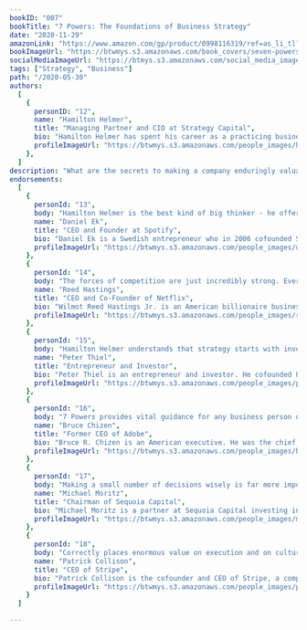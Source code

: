 ```yaml
---
bookID: "007"
bookTitle: "7 Powers: The Foundations of Business Strategy"
date: "2020-11-29"
amazonLink: "https://www.amazon.com/gp/product/0998116319/ref=as_li_tl?ie=UTF8&camp=1789&creative=9325&creativeASIN=0998116319&linkCode=as2&tag=btmysmarter-20&linkId=e5650a452623b1883d77a2168869b1d4"
bookImageUrl: "https://btwmys.s3.amazonaws.com/book_covers/seven-powers.jpg"
socialMediaImageUrl: "https://btmys.s3.amazonaws.com/social_media_images/seven-powers.jpeg"
tags: ["Strategy", "Business"]
path: "/2020-05-30"
authors:
  [
    {
      personID: "12",
      name: "Hamilton Helmer",
      title: "Managing Partner and CIO at Strategy Capital",
      bio: "Hamilton Helmer has spent his career as a practicing business strategist. At Helmer & Associates (later Deep Strategy), a strategy consulting firm he founded, he has led over 200 strategy projects with major clients such as Adobe Systems, Agilent Technologies, Coursera, Hewlett-Packard, John Hancock Mutual Life, Mentor Graphics, Netflix, Raychem, and Spotify. In the last two decades he has also utilized his Strategy concepts as an active equity investor and is currently Chief Investment Officer and Co-Founder Strategy Capital. Prior to Helmer & Associates he was employed at Bain & Company. He holds a Ph.D. in Economics from Yale University and is a Phi Beta Kappa graduate of Williams College. Mr. Helmer just retired as Chairman of the Board of American Science and Engineering (NASDAQ: ASEI) and currently teaches Business Strategy in the Economics Department of Stanford University.",
      profileImageUrl: "https://btwmys.s3.amazonaws.com/people_images/hamilton-helmer.png",
	},
  ]
description: "What are the secrets to making a company enduringly valuable? 7 Powers breaks fresh ground by constructing a comprehensive strategy toolset that is easy for you to learn, communicate and quickly apply.  Drawing on his decades of experience as a business strategy advisor, active equity investor and Stanford University teacher, Hamilton Helmer develops from first principles a practical theory of Strategy rooted in the notion of Power, those conditions which create the potential for persistent differential returns."
endorsements:
  [
    {
      personId: "13",
      body: "Hamilton Helmer is the best kind of big thinker - he offers great insights that you can turn into real world action. At Spotify the 7 Powers are widely used as we discuss new initiatives. His distillation of the key types of strategic power, how to find them, how to leverage them, and how to maintain them is a fantastic toolset for companies at every stage",
      name: "Daniel Ek",
	  title: "CEO and Founder at Spotify",
	  bio: "Daniel Ek is a Swedish entrepreneur who in 2006 cofounded Spotify, an Internet music-streaming service that provides listeners with legal, ad-supported access to millions of songs, rejecting traditional models of downloading and eliminating per-song costs.",
      profileImageUrl: "https://btwmys.s3.amazonaws.com/people_images/daniel-ek.jpg",
	},
	{
	  personId: "14",
      body: "The forces of competition are just incredibly strong. Everyone is trying to eat your lunch, and if you don't read 7 Powers you're going to die a lot sooner",
      name: "Reed Hastings",
	  title: "CEO and Co-Founder of Netflix",
	  bio: "Wilmot Reed Hastings Jr. is an American billionaire businessman. He is the co-founder, chairman, and chief executive officer of Netflix, and serves on a number of boards and non-profit organizations.",
      profileImageUrl: "https://btwmys.s3.amazonaws.com/people_images/reed-hastings.jpg",
	},
	{
	  personId: "15",
      body: "Hamilton Helmer understands that strategy starts with invention. He can't tell you what to invent, but he can and does show what it takes for a new invention to become a valuable business",
      name: "Peter Thiel",
	  title: "Entrepreneur and Investor",
	  bio: "Peter Thiel is an entrepreneur and investor. He cofounded PayPal, led it as CEO, and took it public; he made the first outside investment in Facebook, where he serves as a director; and he cofounded Palantir Technologies, where he serves as chairman. He has provided early funding for LinkedIn, Yelp, and dozens of startups, many run by former colleagues who have been dubbed the 'PayPal Mafia.' He is a partner at Founders Fund, a Silicon Valley venture capital firm that has funded companies including SpaceX and Airbnb. He started the Thiel Fellowship, which funds young entrepreneurs, and he leads the Thiel Foundation, which works to advance technological progress and long-term thinking. He is also the number '#'1 New York Times bestselling author of Zero to One':' Notes on Startups, or How to Build the Future.",
      profileImageUrl: "https://btwmys.s3.amazonaws.com/people_images/peter-thiel.png",
	},
	{
	  personId: "16",
      body: "7 Powers provides vital guidance for any business person developing strategy. I have known Hamilton for over a decade since his time as a strategy advisor to Adobe, and I am delighted that he is now sharing his original and compelling business insights",
      name: "Bruce Chizen",
	  title: "Former CEO of Adobe",
	  bio: "Bruce R. Chizen is an American executive. He was the chief executive officer of Adobe Systems from 2000 to 2007.",
      profileImageUrl: "https://btwmys.s3.amazonaws.com/people_images/bruce-chizen.png",
	},
	{
	  personId: "17",
      body: "Making a small number of decisions wisely is far more important than making a lot of decisions correctly. Hamilton Helmer explains exactly how the leaders of the world's most successful businesses get that small number just right",
      name: "Michael Moritz",
	  title: "Chairman of Sequoia Capital",
	  bio: "Michael Moritz is a partner at Sequoia Capital investing in seed / Series A companies and beyond.",
      profileImageUrl: "https://btwmys.s3.amazonaws.com/people_images/michael-moritz.png",
	},
	{
	  personId: "18",
      body: "Correctly places enormous value on execution and on culture. However, I think this sometimes leads to insufficient importance being placed on strategy. Hamilton Helmer's deeply incisive work will hopefully help correct that",
      name: "Patrick Collison",
	  title: "CEO of Stripe",
	  bio: "Patrick Collison is the cofounder and CEO of Stripe, a company that lets businesses and individuals accept payments over the internet.",
      profileImageUrl: "https://btwmys.s3.amazonaws.com/people_images/patrick-collison.png",
	}
  ]

---
```


